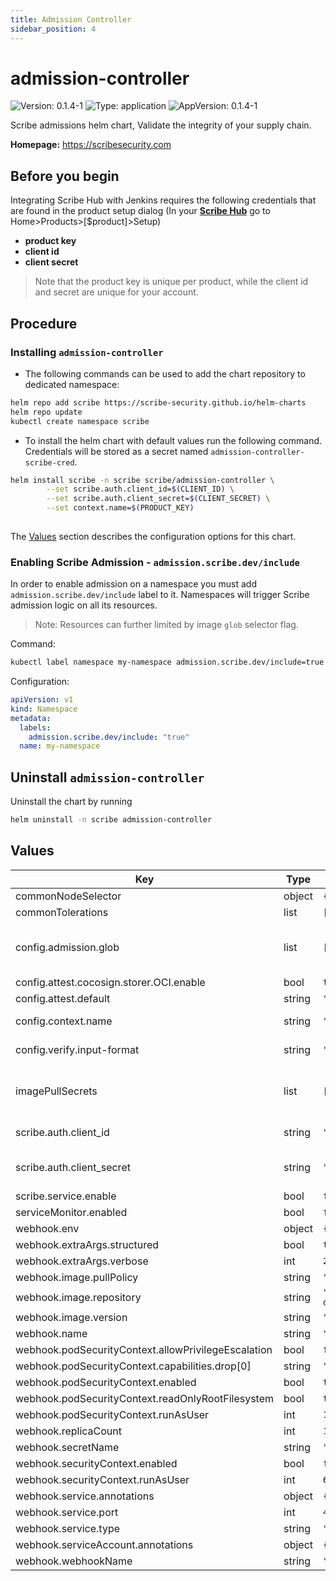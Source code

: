 ```yaml
---
title: Admission Controller
sidebar_position: 4
---
```


# admission-controller

![Version: 0.1.4-1](https://img.shields.io/badge/Version-0.1.4--1-informational?style=flat-square) ![Type: application](https://img.shields.io/badge/Type-application-informational?style=flat-square) ![AppVersion: 0.1.4-1](https://img.shields.io/badge/AppVersion-0.1.4--1-informational?style=flat-square)

Scribe admissions helm chart, Validate the integrity of your supply chain.

**Homepage:** <https://scribesecurity.com>

## Before you begin
Integrating Scribe Hub with Jenkins requires the following credentials that are found in the product setup dialog (In your **[Scribe Hub](https://prod.hub.scribesecurity.com/ "Scribe Hub Link")** go to Home>Products>[$product]>Setup)

* **product key**
* **client id**
* **client secret**

>Note that the product key is unique per product, while the client id and secret are unique for your account.

## Procedure

### Installing `admission-controller`
* The following commands can be used to add the chart repository to dedicated namespace:

```bash
helm repo add scribe https://scribe-security.github.io/helm-charts
helm repo update
kubectl create namespace scribe
```

* To install the helm chart with default values run the following command. \
Credentials will be stored as a secret named `admission-controller-scribe-cred`.
```bash
helm install scribe -n scribe scribe/admission-controller \
		--set scribe.auth.client_id=$(CLIENT_ID) \
		--set scribe.auth.client_secret=$(CLIENT_SECRET) \
		--set context.name=$(PRODUCT_KEY)
		
```
The [Values](#Values) section describes the configuration options for this chart.

### Enabling Scribe Admission - `admission.scribe.dev/include`

In order to enable admission on a namespace you must add `admission.scribe.dev/include` label to it.
Namespaces will trigger Scribe admission logic on all its resources.

> Note: Resources can further limited by image `glob` selector flag.

Command:
```bash
kubectl label namespace my-namespace admission.scribe.dev/include=true
```

Configuration:
```yaml
apiVersion: v1
kind: Namespace
metadata:
  labels:
    admission.scribe.dev/include: "true"
  name: my-namespace
```

## Uninstall `admission-controller`
Uninstall the chart by running

```bash
helm uninstall -n scribe admission-controller
```

## Values

| Key | Type | Default | Description |
|-----|------|---------|-------------|
| commonNodeSelector | object | `{}` |  |
| commonTolerations | list | `[]` |  |
| config.admission.glob | list | `[]` | Select admitted images by regex |
| config.attest.cocosign.storer.OCI.enable | bool | `true` |  |
| config.attest.default | string | `"sigstore"` |  |
| config.context.name | string | `""` | Scribe Project Key |
| config.verify.input-format | string | `"attest"` | Evidence format |
| imagePullSecrets | list | `[]` | OCI evidence store secret name |
| scribe.auth.client_id | string | `""` | Scribe Client ID |
| scribe.auth.client_secret | string | `""` | Scribe Client Secret |
| scribe.service.enable | bool | `false` |  |
| serviceMonitor.enabled | bool | `false` |  |
| webhook.env | object | `{}` |  |
| webhook.extraArgs.structured | bool | `true` |  |
| webhook.extraArgs.verbose | int | `2` |  |
| webhook.image.pullPolicy | string | `"IfNotPresent"` |  |
| webhook.image.repository | string | `"scribesecuriy.jfrog.io/scribe-docker-public-local/valint"` |  |
| webhook.image.version | string | `"v0.1.4-1-admission"` |  |
| webhook.name | string | `"webhook"` |  |
| webhook.podSecurityContext.allowPrivilegeEscalation | bool | `false` |  |
| webhook.podSecurityContext.capabilities.drop[0] | string | `"all"` |  |
| webhook.podSecurityContext.enabled | bool | `true` |  |
| webhook.podSecurityContext.readOnlyRootFilesystem | bool | `true` |  |
| webhook.podSecurityContext.runAsUser | int | `1000` |  |
| webhook.replicaCount | int | `1` |  |
| webhook.secretName | string | `""` |  |
| webhook.securityContext.enabled | bool | `false` |  |
| webhook.securityContext.runAsUser | int | `65532` |  |
| webhook.service.annotations | object | `{}` |  |
| webhook.service.port | int | `443` |  |
| webhook.service.type | string | `"ClusterIP"` |  |
| webhook.serviceAccount.annotations | object | `{}` |  |
| webhook.webhookName | string | `"admission.scribe.dev"` |  |
